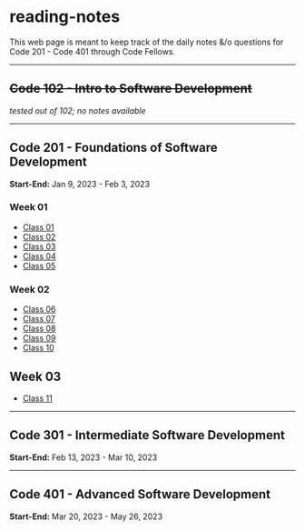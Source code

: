 # reading-notes
This web page is meant to keep track of the daily notes &/o questions for Code 201 - Code 401 through Code Fellows.

-----
## ~~Code 102 - Intro to Software Development~~
*tested out of 102; no notes available*

-----
## Code 201 - Foundations of Software Development
**Start-End:** Jan 9, 2023 - Feb 3, 2023

### Week 01
- [Class 01](https://kmartwork.github.io/reading-notes/class-01)
- [Class 02](https://kmartwork.github.io/reading-notes/class-02)
- [Class 03](https://kmartwork.github.io/reading-notes/class-03)
- [Class 04](https://kmartwork.github.io/reading-notes/class-04)
- [Class 05](https://kmartwork.github.io/reading-notes/class-05)

### Week 02
- [Class 06](https://kmartwork.github.io/reading-notes/class-06)
- [Class 07](https://kmartwork.github.io/reading-notes/class-07)
- [Class 08](https://kmartwork.github.io/reading-notes/class-08)
- [Class 09](https://kmartwork.github.io/reading-notes/class-09)
- [Class 10](https://kmartwork.github.io/reading-notes/class-10)

## Week 03
- [Class 11](https://kmartwork.github.io/reading-notes/class-11)

-----
## Code 301 - Intermediate Software Development
**Start-End:** Feb 13, 2023 - Mar 10, 2023


-----
## Code 401 - Advanced Software Development
**Start-End:** Mar 20, 2023 - May 26, 2023

